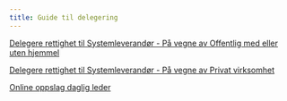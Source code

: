 ```yaml
---
title: Guide til delegering
---
```

[Delegere rettighet til Systemleverandør - På vegne av Offentlig med eller uten hjemmel](https://www.skatteetaten.no/globalassets/deling/nye-sider/211104-hvordan-delegere-rettighet-til-systemleverandor---pa-vegne-av-offentlig-med-eller-uten-hjemmel.pdf)

[Delegere rettighet til Systemleverandør - På vegne av Privat virksomhet](https://www.skatteetaten.no/globalassets/deling/nye-sider/hvordan-delegere-rettighet-til-systemleverandor---pa-vegne-av-privat-virksomhet.pdf)

[Online oppslag daglig leder](https://skatteetaten.github.io/folkeregisteret-api-dokumentasjon/dokumenter/onlineoppslag.pdf)
